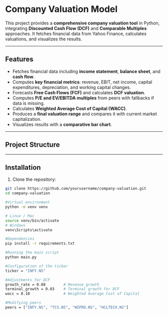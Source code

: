 ﻿# Company Valuation Model

This project provides a **comprehensive company valuation tool** in Python, integrating **Discounted Cash Flow (DCF)** and **Comparable Multiples** approaches. It fetches financial data from Yahoo Finance, calculates valuations, and visualizes the results.

---

## Features

- Fetches financial data including **income statement**, **balance sheet**, and **cash flow**.
- Computes **key financial metrics**: revenue, EBIT, net income, capital expenditures, depreciation, and working capital changes.
- Forecasts **Free Cash Flows (FCF)** and calculates **DCF valuation**.
- Computes **P/E and EV/EBITDA multiples** from peers with fallbacks if data is missing.
- Calculates **Weighted Average Cost of Capital (WACC)**.
- Produces a **final valuation range** and compares it with current market capitalization.
- Visualizes results with a **comparative bar chart**.

---

## Project Structure

---

## Installation

1. Clone the repository:

```bash
git clone https://github.com/yourusername/company-valuation.git
cd company-valuation

#Virtual environment 
python -m venv venv

# Linux / Mac
source venv/bin/activate
# Windows
venv\Scripts\activate

#Dependencies 
pip install -r requirements.txt

#Running the main script
python main.py

#Configuration of the ticker 
ticker = "INFY.NS"

#Adjustments for DCF 
growth_rate = 0.08        # Revenue growth
terminal_growth = 0.03    # Terminal growth for DCF
wacc = 0.10               # Weighted Average Cost of Capital

#Modifying peers 
peers = ["INFY.NS", "TCS.NS", "WIPRO.NS", "HCLTECH.NS"]

